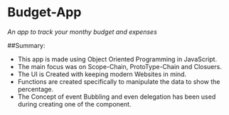 # Budget-App
*An app to track your monthy budget and expenses*

##Summary:

* This app is made using Object Oriented Programming in JavaScript.
* The main focus was on Scope-Chain, ProtoType-Chain and Closuers.
* The UI is Created with keeping modern Websites in mind.
* Functions are created specifically to manipulate the data to show the percentage.
* The Concept of event Bubbling and even delegation has been used during creating one of the component.
